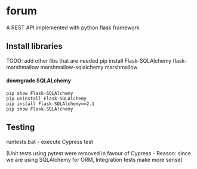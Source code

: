 # forum

A REST API implemented with python flask framework 


## Install libraries

TODO: add other libs that are needed
pip install Flask-SQLAlchemy flask-marshmallow marshmallow-sqlalchemy marshmallow

#### downgrade SQLALchemy 
```
pip show Flask-SQLAlchemy
pip uninstall Flask-SQLAlchemy
pip install Flask-SQLAlchemy==2.1
pip show Flask-SQLAlchemy
```

## Testing

runtests.bat - execute Cypress test

(Unit tests using pytest were removed in favour of Cypress - Reason: since we are using SQLAlchemy for ORM, Integration tests make more sense)
